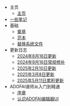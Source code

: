 * 主页
    * [主页](/)
* [一些笔记](/docs/letters)
* 基础
    * [奠基](/docs/Intro)
    * [范本](/docs/intro-info)
    * [替换系统文件](/docs/system/null)
* 更新日志
  * [2024年8月16日更新](/docs/changelog/20240816)
  * [2024年9月16日常规修补](/docs/changelog/20240916)
  * [2025年2月10日更新](/docs/changelog/20250210)
  * [2025年3月8日更新](/docs/changelog/20250308)
  * [2025年5月11日累积更新](/docs/changelog/20250511)
* ADOFAI谱师从入门到精通
  * [序章](/docs/teach/first)
  * [认识ADOFAI编辑器UI](/docs/teach/ui)